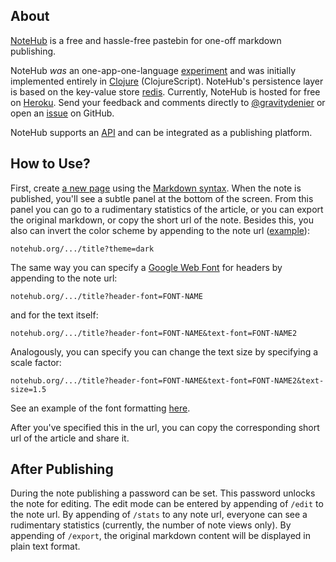 ## About

[NoteHub](http://notehub.org) is a free and hassle-free pastebin for one-off markdown publishing.

NoteHub _was_ an one-app-one-language [experiment](http://notehub.org/2012/6/16/how-notehub-is-built) and was initially implemented entirely in [Clojure](http://clojure.org) (ClojureScript).
NoteHub's persistence layer is based on the key-value store [redis](http://redis.io).
Currently, NoteHub is hosted for free on [Heroku](http://heroku.com).
Send your feedback and comments directly to [@gravitydenier](http://twitter.com/gravitydenier) or open an [issue](https://github.com/chmllr/NoteHub/issues) on GitHub.

NoteHub supports an [API](https://github.com/chmllr/NoteHub/blob/master/API.md) and can be integrated as a publishing platform.

## How to Use?
First, create [a new page](http://notehub.org/new) using the [Markdown syntax](http://daringfireball.net/projects/markdown/).
When the note is published, you'll see a subtle panel at the bottom of the screen.
From this panel you can go to a rudimentary statistics of the article, or you can export the original markdown, or copy the short url of the note.
Besides this, you also can invert the color scheme by appending to the note url ([example](http://www.notehub.org/8m4l9)):

    notehub.org/.../title?theme=dark

The same way you can specify a [Google Web Font](http://www.google.com/webfonts/) for headers by appending to the note url:

    notehub.org/.../title?header-font=FONT-NAME

and for the text itself:

    notehub.org/.../title?header-font=FONT-NAME&text-font=FONT-NAME2

Analogously, you can specify you can change the text size by specifying a scale factor:

    notehub.org/.../title?header-font=FONT-NAME&text-font=FONT-NAME2&text-size=1.5

See an example of the font formatting [here](http://notehub.org/2012/6/16/how-notehub-is-built?header-font=Berkshire+Swash&text-font=Swanky+and+Moo+Moo).

After you've specified this in the url, you can copy the corresponding short url of the article and share it.

## After Publishing

During the note publishing a password can be set.
This password unlocks the note for editing.
The edit mode can be entered by appending of `/edit` to the note url.
By appending of `/stats` to any note url, everyone can see a rudimentary statistics (currently, the number of note views only).
By appending of `/export`, the original markdown content will be displayed in plain text format.
